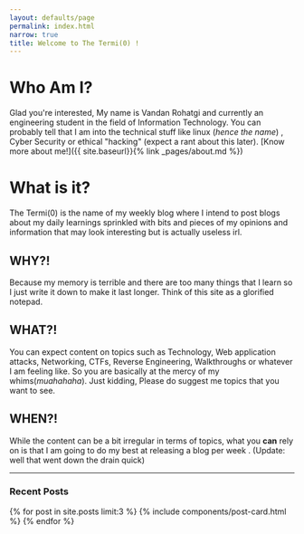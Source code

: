 ```yaml
---
layout: defaults/page
permalink: index.html
narrow: true
title: Welcome to The Termi(0) !
---
```


# Who Am I?

Glad you're interested, My name is Vandan Rohatgi and currently an engineering student in the field of Information Technology. 
You can probably tell that I am into the technical stuff like linux (*hence the name*) , Cyber Security or ethical "hacking" (expect a rant about this later). [Know more about me!]({{ site.baseurl}}{% link _pages/about.md %})

# What is it?

The Termi(0) is the name of my weekly blog where I intend to post blogs about my daily learnings sprinkled with bits and pieces of my opinions and information that may look interesting but is actually useless irl. 

## WHY?!
Because my memory is terrible and there are too many things that I learn so I just write it down to make it last longer. Think of this site as a glorified notepad.

## WHAT?!
You can expect content on topics such as Technology, Web application attacks, Networking, CTFs, Reverse Engineering, Walkthroughs or whatever I am feeling like.
So you are basically at the mercy of my whims(*muahahaha*). Just kidding, Please do suggest me topics that you want to see.

## WHEN?!
While the content can be a bit irregular in terms of topics, what you **can** rely on is that I am going to do my best at releasing a blog per week . (Update: well that went down the drain quick)

<hr />

### Recent Posts

{% for post in site.posts limit:3 %}
{% include components/post-card.html %}
{% endfor %}


